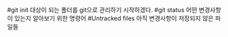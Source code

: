 #git init 대상이 되는 폴더를 git으로 관리하기 시작하겠다.
#git status 어떤 변경사항이 있는지 알아보기 위한 명령어
#Untracked files 아직 변경사항이 저장되지 않은 파일들
